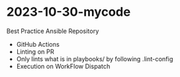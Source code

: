 # 2023-10-30-mycode

Best Practice Ansible Repository
- GitHub Actions
- Linting on PR
-   Only lints what is in playbooks/ by following .lint-config
- Execution on WorkFlow Dispatch
